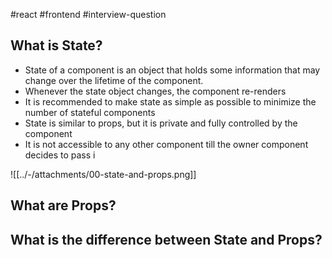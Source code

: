 #react 
#frontend 
#interview-question 

## What is State?

- State of a component is an object that holds some information that may change over the lifetime of the component.
- Whenever the state object changes, the component re-renders
- It is recommended to make state as simple as possible to minimize the number of stateful components
- State is similar to props, but it is private and fully controlled by the component
- It is not accessible to any other component till the owner component decides to pass i

![[../-/attachments/00-state-and-props.png]]

## What are Props?

## What is the difference between State and Props?

